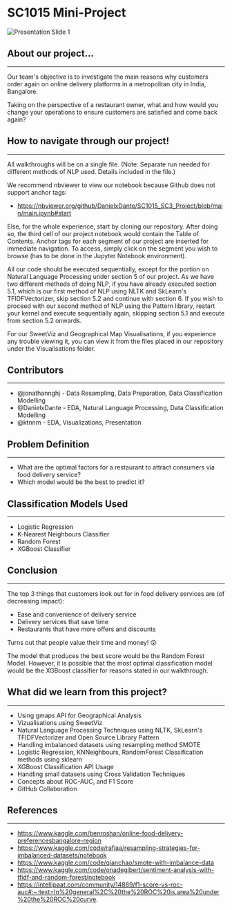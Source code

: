 # SC1015 Mini-Project

![Presentation Slide 1](https://user-images.githubusercontent.com/77908956/164874614-23a0d199-6666-44f0-941f-a1f807ba5682.png)


## About our project...
---
Our team's objective is to investigate the main reasons why customers order again on online delivery platforms in a metropolitan city in India, Bangalore.

Taking on the perspective of a restaurant owner, what and how would you change your operations to ensure customers are satisfied and come back again? 

## How to navigate through our project!
---
All walkthroughs will be on a single file. (Note: Separate run needed for different methods of NLP used. Details included in the file.)

We recommend nbviewer to view our notebook because Github does not support anchor tags:
- https://nbviewer.org/github/DanielxDante/SC1015_SC3_Project/blob/main/main.ipynb#start

Else, for the whole experience, start by cloning our repository. After doing so, the third cell of our project notebook would contain the Table of Contents. Anchor tags for each segment of our project are inserted for immediate navigation. To access, simply click on the segment you wish to browse (has to be done in the Jupyter Notebook environment). 

All our code should be executed sequentially, except for the portion on Natural Language Processing under section 5 of our project. As we have two different methods of doing NLP, if you have already executed section 5.1, which is our first method of NLP using NLTK and SkLearn's TFIDFVectorizer, skip section 5.2 and continue with section 6. If you wish to proceed with our second method of NLP using the Pattern library, restart your kernel and execute sequentially again, skipping section 5.1 and execute from section 5.2 onwards.

For our SweetViz and Geographical Map Visualisations, if you experience any trouble viewing it, you can view it from the files placed in our repository under the Visualisations folder.  


## Contributors
---
- @jonathannghj - Data Resampling, Data Preparation, Data Classification Modelling
- @DanielxDante - EDA, Natural Language Processing, Data Classification Modelling
- @ktnnm - EDA, Visualizations, Presentation

## Problem Definition
---
- What are the optimal factors for a restaurant to attract consumers via food delivery service?
- Which model would be the best to predict it?

## Classification Models Used
---
- Logistic Regression
- K-Nearest Neighbours Classifier
- Random Forest
- XGBoost Classifier

## Conclusion
---
The top 3 things that customers look out for in food delivery services are (of decreasing impact):
- Ease and convenience of delivery service
- Delivery services that save time
- Restaurants that have more offers and discounts

Turns out that people value their time and money! :astonished:

The model that produces the best score would be the Random Forest Model. However, it is possible that the most optimal classification model would be the XGBoost classifier for reasons stated in our walkthrough.

## What did we learn from this project?
---
- Using gmaps API for Geographical Analysis
- Vizualisations using SweetViz
- Natural Language Processing Techniques using NLTK, SkLearn's TFIDFVectorizer and Open Source Library Pattern
- Handling imbalanced datasets using resampling method SMOTE
- Logistic Regression, KNNeighbours, RandomForest Classification methods using sklearn
- XGBoost Classification API Usage
- Handling small datasets using Cross Validation Techniques
- Concepts about ROC-AUC, and F1 Score
- GitHub Collaboration



## References
---
- https://www.kaggle.com/benroshan/online-food-delivery-preferencesbangalore-region
- https://www.kaggle.com/code/rafjaa/resampling-strategies-for-imbalanced-datasets/notebook
- https://www.kaggle.com/code/qianchao/smote-with-imbalance-data
- https://www.kaggle.com/code/onadegibert/sentiment-analysis-with-tfidf-and-random-forest/notebook
- https://intellipaat.com/community/14889/f1-score-vs-roc-auc#:~:text=In%20general%2C%20the%20ROC%20is,area%20under%20the%20ROC%20curve.
